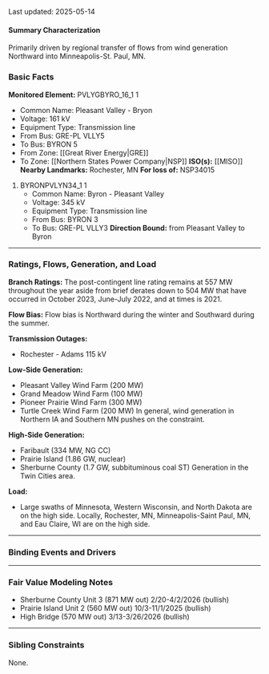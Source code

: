 Last updated: 2025-05-14
#### Summary Characterization
Primarily driven by regional transfer of flows from wind generation Northward into Minneapolis-St. Paul, MN.
### Basic Facts
**Monitored Element:** PVLYGBYRO_16_1 1
- Common Name: Pleasant Valley - Bryon
- Voltage: 161 kV
- Equipment Type: Transmission line
- From Bus: GRE-PL VLLY5
- To Bus: BYRON 5
- From Zone: [[Great River Energy|GRE]]
- To Zone: [[Northern States Power Company|NSP]]
**ISO(s):** [[MISO]]
**Nearby Landmarks:** Rochester, MN
**For loss of:** NSP34015
1. BYRONPVLYN34_1 1
    - Common Name: Byron - Pleasant Valley
    - Voltage: 345 kV
	- Equipment Type: Transmission line
    - From Bus: BYRON 3
    - To Bus: GRE-PL VLLY3
**Direction Bound:** from Pleasant Valley to Byron

---
### Ratings, Flows, Generation, and Load
**Branch Ratings:**
The post-contingent line rating remains at 557 MW throughout the year aside from brief derates down to 504 MW that have occurred in October 2023, June-July 2022, and at times is 2021.

**Flow Bias:**
Flow bias is Northward during the winter and Southward during the summer.

**Transmission Outages:**
- Rochester - Adams 115 kV

**Low-Side Generation:**
- Pleasant Valley Wind Farm (200 MW)
- Grand Meadow Wind Farm (100 MW)
- Pioneer Prairie Wind Farm (300 MW)
- Turtle Creek Wind Farm (200 MW)
In general, wind generation in Northern IA and Southern MN pushes on the constraint.

**High-Side Generation:**
- Faribault (334 MW, NG CC)
- Prairie Island (1.86 GW, nuclear)
- Sherburne County (1.7 GW, subbituminous coal ST)
Generation in the Twin Cities area.

**Load:**
- Large swaths of Minnesota, Western Wisconsin, and North Dakota are on the high side. Locally, Rochester, MN, Minneapolis-Saint Paul, MN, and Eau Claire, WI are on the high side.
---
### Binding Events and Drivers
---
### Fair Value Modeling Notes
- Sherburne County Unit 3 (871 MW out) 2/20-4/2/2026 (bullish)
- Prairie Island Unit 2 (560 MW out) 10/3-11/1/2025 (bullish)
- High Bridge (570 MW out) 3/13-3/26/2026 (bullish)
---
### Sibling Constraints
None.